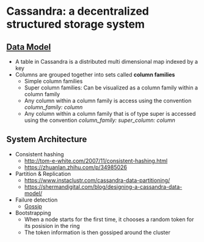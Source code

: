 # Cassandra: a decentralized structured storage system

## [Data Model](https://www.tutorialspoint.com/cassandra/cassandra_data_model.htm)

* A table in Cassandra is a distributed multi dimensional map indexed by a key
* Columns are grouped together into sets called **column families**
    * Simple column families
    * Super column families: Can be visualized as a column family within a column family
    * Any column within a column family is access using the convention *column_family: column*
    * Any column within a column family that is of type super is accessed using the convention *column_family: super_column: column*

## System Architecture

* Consistent hashing
    * http://tom-e-white.com/2007/11/consistent-hashing.html
    * https://zhuanlan.zhihu.com/p/34985026
* Partition & Replication
    * https://www.instaclustr.com/cassandra-data-partitioning/
    * https://shermandigital.com/blog/designing-a-cassandra-data-model/
* Failure detection
    * [Gossip](https://en.wikipedia.org/wiki/Gossip_protocol)
* Bootstrapping
    * When a node starts for the first time, it chooses a random token for its posision in the ring
    * The token information is then gossiped around the cluster